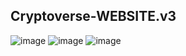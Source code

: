 ## Cryptoverse-WEBSITE.v3 
![image](https://user-images.githubusercontent.com/107072477/229487563-2ef6760b-a372-46df-9519-1a64ea688d37.png)
![image](https://user-images.githubusercontent.com/107072477/229487715-8221fc7a-fe17-47cf-8dee-47b4ecb53d1c.png)
![image](https://user-images.githubusercontent.com/107072477/229487414-bde793c6-a0e9-4de0-a136-fa4acd8889a3.png)


